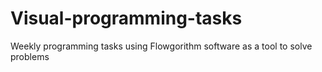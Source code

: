 # Visual-programming-tasks
Weekly programming tasks using Flowgorithm software as a tool to solve problems
